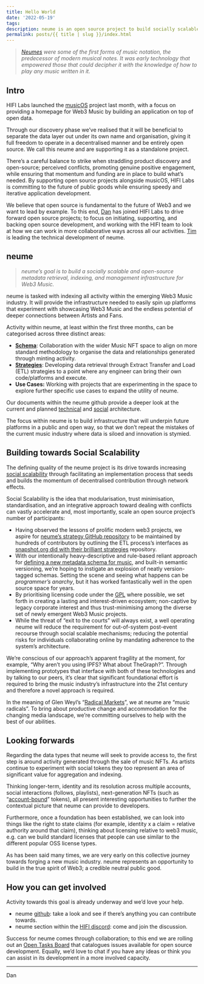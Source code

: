 ```yaml
---
title: Hello World
date: '2022-05-19'
tags: 
description: neume is an open source project to build socially scalable data infrastructure for Web3 Music
permalink: posts/{{ title | slug }}/index.html
---
```


> *[Neumes](https://en.wikipedia.org/wiki/Neume) were some of the first forms of music notation, the predecessor of modern musical notes. It was early technology that empowered those that could decipher it with the knowledge of how to play any music written in it.*

## Intro

HIFI Labs launched the [musicOS](https://musicos.mirror.xyz/) project last month, with a focus on providing a homepage for Web3 Music by building an application on top of open data. 

Through our discovery phase we’ve realised that it will be beneficial to separate the data layer out under its own name and organisation, giving it full freedom to operate in a decentralised manner and be entirely open source. We call this neume and are supporting it as a standalone project.

There’s a careful balance to strike when straddling product discovery and open-source; perceived conflicts, promoting genuine positive engagement, while ensuring that momentum and funding are in place to build what’s needed. By supporting open source projects alongside musicOS, HIFI Labs is committing to the future of public goods while ensuring speedy and iterative application development.

We believe that open source is fundamental to the future of Web3 and we want to lead by example. To this end, [Dan](https://twitter.com/dan_djfnd) has joined HIFI Labs to drive forward open source projects; to focus on initiating, supporting, and backing open source development, and working with the HIFI team to look at how we can work in more collaborative ways across all our activities. [Tim](https://twitter.com/timdaub) is leading the technical development of neume. 

## **neume**

> *neume’s goal is to build a socially scalable and open-source metadata retrieval, indexing, and management infrastructure for Web3 Music.*
> 

neume is tasked with indexing all activity within the emerging Web3 Music industry. It will provide the infrastructure needed to easily spin up platforms that experiment with showcasing Web3 Music and the endless potential of deeper connections between Artists and Fans.

Activity within neume, at least within the first three months, can be categorised across three distinct areas:

- **[Schema](https://github.com/music-os/music-os-schema)**: Collaboration with the wider Music NFT space to align on more standard methodology to organise the data and relationships generated through minting activity.
- **[Strategies](https://github.com/music-os/music-os-strategies)**: Developing data retrieval through Extract Transfer and Load (ETL) strategies to a point where any engineer can bring their own code/platforms and execute.
- **Use Cases:** Working with projects that are experimenting in the space to explore further specific use cases to expand the utility of neume.

Our documents within the neume github provide a deeper look at the current and planned [technical](https://github.com/neume-network/documents/blob/main/architecture.md#neume-network-architecture) and [social](https://github.com/neume-network/documents/blob/main/social-architecture.md#social-architecture-of-the-neume-network) architecture.

The focus within neume is to build infrastructure that will underpin future platforms in a public and open way, so that we don’t repeat the mistakes of the current music industry where data is siloed and innovation is stymied.

## Building towards Social Scalability

The defining quality of the neume project is its drive towards increasing [social scalability](http://unenumerated.blogspot.com/2017/02/money-blockchains-and-social-scalability.html) through facilitating an implementation process that seeds and builds the momentum of decentralised contribution through network effects.

Social Scalability is the idea that modularisation, trust minimisation, standardisation, and an integrative approach toward dealing with conflicts can vastly accelerate and, most importantly, scale an open source project’s number of participants:

- Having observed the lessons of prolific modern web3 projects, we aspire for [neume’s strategy GitHub repository](https://github.com/music-os/music-os-strategies) to be maintained by hundreds of contributors by outlining the ETL process’s interfaces as [snapshot.org did with their brilliant strategies](https://github.com/snapshot-labs/snapshot-strategies) repository.
- With our intentionally heavy-descriptive and rule-based reliant approach for [defining a new metadata schema for music](https://github.com/music-os/music-os-schema), and built-in semantic versioning, we’re hoping to instigate an explosion of neatly version-tagged schemas. Setting the scene and seeing what happens can be *programmer’s anarchy*, but it has worked fantastically well in the open source space for years.
- By prioritising licensing code under the [GPL](https://www.gnu.org/licenses/gpl-3.0.en.html) where possible, we set forth in creating a lasting and interest-driven ecosystem; non-captive by legacy corporate interest and thus trust-minimising among the diverse set of newly emergent Web3 Music projects.
- While the threat of “exit to the courts” will always exist, a well operating neume will reduce the requirement for out-of-system post-event recourse through social scalable mechanisms; reducing the potential risks for individuals collaborating online by mandating adherence to the system’s architecture.

We’re conscious of our approach’s apparent fragility at the moment, for example, “Why aren’t you using IPFS? What about TheGraph?”. Through implementing prototypes that interface with both of these technologies and by talking to our peers, it’s clear that significant foundational effort is required to bring the music industry’s infrastructure into the 21st century and therefore a novel approach is required. 

In the meaning of Glen Weyl’s “[Radical Markets](https://www.youtube.com/watch?v=uj186urDU8c&ab_channel=TalksatGoogle)”, we at neume are “music radicals”. To bring about productive change and accommodation for the changing media landscape, we’re committing ourselves to help with the best of our abilities.

## Looking forwards

Regarding the data types that neume will seek to provide access to, the first step is around activity generated through the sale of music NFTs. As artists continue to experiment with social tokens they too represent an area of significant value for aggregation and indexing.

Thinking longer-term, identity and its resolution across multiple accounts, social interactions (follows, playlists), next-generation NFTs (such as “[account-bound](https://github.com/ethereum/EIPs/pull/4973)” tokens), all present interesting opportunities to further the contextual picture that neume can provide to developers.

Furthermore, once a foundation has been established, we can look into things like the right to state claims (for example, identity x a claim = relative authority around that claim), thinking about licensing relative to web3 music, e.g. can we build standard licenses that people can use similar to the different popular OSS license types.

As has been said many times, we are very early on this collective journey towards forging a new music industry. neume represents an opportunity to build in the true spirit of Web3; a credible neutral public good.

## How you can get involved

Activity towards this goal is already underway and we’d love your help. 

- neume [github](https://www.github.com/neume-network): take a look and see if there’s anything you can contribute towards.
- neume section within the [HIFI discord](https://discord.gg/P5rrpZN4ds): come and join the discussion.

Success for neume comes through collaboration; to this end we are rolling out an [Open Tasks Board](https://github.com/orgs/neume-network/projects/2) that catalogues issues available for open source development. Equally, we’d love to chat if you have any ideas or think you can assist in its development in a more involved capacity.

---

Dan

